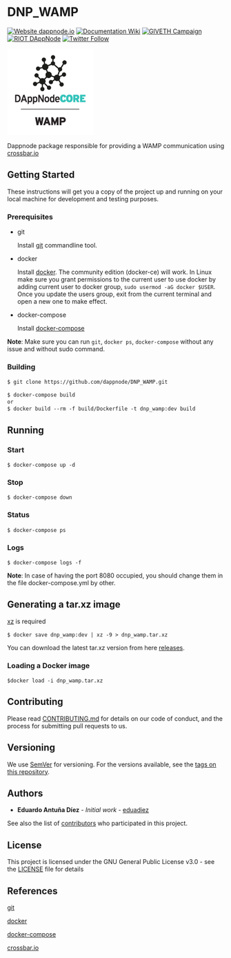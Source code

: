 # DNP_WAMP

[![Website dappnode.io](https://img.shields.io/badge/Website-dappnode.io-brightgreen.svg)](https://dappnode.io/)
[![Documentation Wiki](https://img.shields.io/badge/Documentation-Wiki-brightgreen.svg)](https://github.com/dappnode/DAppNode/wiki)
[![GIVETH Campaign](https://img.shields.io/badge/GIVETH-Campaign-1e083c.svg)](https://alpha.giveth.io/campaigns/OcKJryNwjeidMXi9)
[![RIOT DAppNode](https://img.shields.io/badge/RIOT-DAppNode-blue.svg)](https://riot.im/app/#/room/#DAppNode:matrix.org)
[![Twitter Follow](https://img.shields.io/twitter/follow/espadrine.svg?style=social&label=Follow)](https://twitter.com/DAppNODE?lang=es)

<p align="left">
  <img src="WAMP-min.png" width="200"/>
</p>

Dappnode package responsible for providing a WAMP communication using [crossbar.io](https://crossbar.io/)

## Getting Started

These instructions will get you a copy of the project up and running on your local machine for development and testing purposes.

### Prerequisites

- git

   Install [git](https://git-scm.com/book/en/v2/Getting-Started-Installing-Git) commandline tool.

- docker

   Install [docker](https://docs.docker.com/engine/installation). The community edition (docker-ce) will work. In Linux make sure you grant permissions to the current user to use docker by adding current user to docker group, `sudo usermod -aG docker $USER`. Once you update the users group, exit from the current terminal and open a new one to make effect.

- docker-compose

   Install [docker-compose](https://docs.docker.com/compose/install)
   
**Note**: Make sure you can run `git`, `docker ps`, `docker-compose` without any issue and without sudo command.

### Building

```
$ git clone https://github.com/dappnode/DNP_WAMP.git
```

```
$ docker-compose build
or 
$ docker build --rm -f build/Dockerfile -t dnp_wamp:dev build 
```

## Running

### Start
```
$ docker-compose up -d
```
### Stop
```
$ docker-compose down
```
### Status
```
$ docker-compose ps
```
### Logs
```
$ docker-compose logs -f
```

**Note**: In case of having the port 8080 occupied, you should change them in the file docker-compose.yml by other.

## Generating a tar.xz image

[xz](https://tukaani.org/xz/) is required 

```
$ docker save dnp_wamp:dev | xz -9 > dnp_wamp.tar.xz
```

You can download the latest tar.xz version from here [releases](https://github.com/dappnode/DNP_WAMP/releases).

### Loading a Docker image

```
$docker load -i dnp_wamp.tar.xz
```

## Contributing

Please read [CONTRIBUTING.md](https://github.com/dappnode) for details on our code of conduct, and the process for submitting pull requests to us.

## Versioning

We use [SemVer](http://semver.org/) for versioning. For the versions available, see the [tags on this repository](https://github.com/dappnode/DNP_WAMP/tags). 

## Authors

* **Eduardo Antuña Díez** - *Initial work* - [eduadiez](https://github.com/eduadiez)

See also the list of [contributors](https://github.com/dappnode/DNP_WAMP/contributors) who participated in this project.

## License

This project is licensed under the GNU General Public License v3.0 - see the [LICENSE](LICENSE) file for details

## References

[git](https://git-scm.com/)

[docker](https://www.docker.com/)

[docker-compose](https://docs.docker.com/compose/)

[crossbar.io](https://crossbar.io/)

